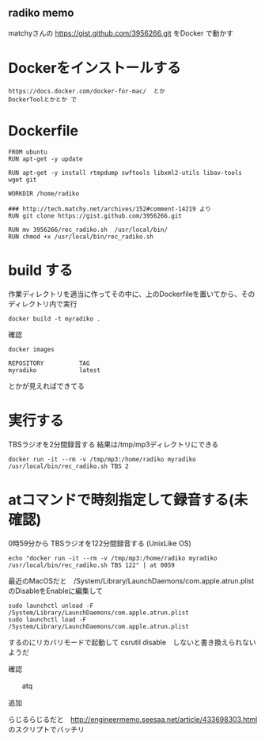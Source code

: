 radiko memo
---

matchyさんの https://gist.github.com/3956266.git をDocker で動かす

Dockerをインストールする
====

    https://docs.docker.com/docker-for-mac/  とか
    DockerToolとかとか で
    
Dockerfile
====

    FROM ubuntu
    RUN apt-get -y update

    RUN apt-get -y install rtmpdump swftools libxml2-utils libav-tools wget git

    WORKDIR /home/radiko

    ### http://tech.matchy.net/archives/152#comment-14219 より
    RUN git clone https://gist.github.com/3956266.git

    RUN mv 3956266/rec_radiko.sh  /usr/local/bin/
    RUN chmod +x /usr/local/bin/rec_radiko.sh

build する
====
作業ディレクトリを適当に作ってその中に、上のDockerfileを置いてから、そのディレクトリ内で実行

    docker build -t myradiko .

確認

    docker images
    
    REPOSITORY          TAG 
    myradiko            latest  
    
  とかが見えればできてる
  
実行する
====

TBSラジオを2分間録音する 結果は/tmp/mp3ディレクトリにできる

    docker run -it --rm -v /tmp/mp3:/home/radiko myradiko /usr/local/bin/rec_radiko.sh TBS 2
    
atコマンドで時刻指定して録音する(未確認)
=====
0時59分から TBSラジオを122分間録音する (UnixLike OS)

    echo "docker run -it --rm -v /tmp/mp3:/home/radiko myradiko /usr/local/bin/rec_radiko.sh TBS 122" | at 0059
    
最近のMacOSだと　/System/Library/LaunchDaemons/com.apple.atrun.plist のDisableをEnableに編集して　

    sudo launchctl unload -F /System/Library/LaunchDaemons/com.apple.atrun.plist
    sudo launchctl load -F /System/Library/LaunchDaemons/com.apple.atrun.plist

するのにリカバリモードで起動して csrutil disable　しないと書き換えられないようだ

確認
 
 　　atq
   
追加

らじるらじるだと　http://engineermemo.seesaa.net/article/433698303.html
のスクリプトでバッチリ
